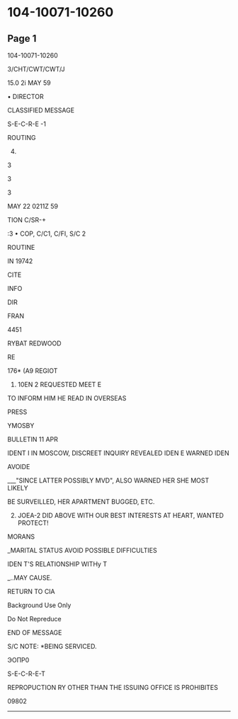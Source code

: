 # 104-10071-10260

## Page 1

104-10071-10260

3/CHT/CWT/CWT/J

15.0 2i MAY 59

• DIRECTOR

CLASSIFIED MESSAGE

S-E-C-R-E -1

ROUTING

4.

3

3

3

MAY 22 0211Z 59

TION C/SR-+

:3 • COP, C/C1, C/FI, S/C 2

ROUTINE

IN 19742

CITE

INFO

DIR

FRAN

4451

RYBAT REDWOOD

RE

176* (A9 REGIOT

1. 10EN 2 REQUESTED MEET E

TO INFORM HIM HE READ IN OVERSEAS

PRESS

YMOSBY

BULLETIN 11 APR

IDENT I IN MOSCOW, DISCREET INQUIRY REVEALED IDEN E WARNED IDEN

AVOIDE

___"SINCE LATTER POSSIBLY MVD", ALSO WARNED HER SHE MOST LIKELY

BE SURVEILLED, HER APARTMENT BUGGED, ETC.

2. JOEA-2 DID ABOVE WITH OUR BEST INTERESTS AT HEART, WANTED PROTECT!

MORANS

_MARITAL STATUS AVOID POSSIBLE DIFFICULTIES

IDEN T'S RELATIONSHIP WITHy T

_..MAY CAUSE.

RETURN TO CIA

Background Use Only

Do Not Repreduce

END OF MESSAGE

S/C NOTE: *BEING SERVICED.

ЭОПР0

S-E-C-R-E-T

REPROPUCTION RY OTHER THAN THE ISSUING OFFICE IS PROHIBITES

09802

---

